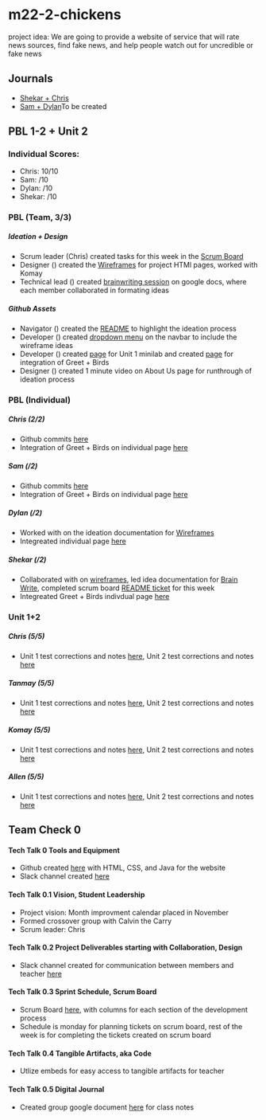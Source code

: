 # m22-2-chickens
project idea: We are going to provide a website of service that will rate news sources, find fake news, and help people watch out for uncredible or fake news
## Journals
- [Shekar + Chris](https://docs.google.com/document/d/1lu7N6icRQ2mdnQk3K3PgXMYV9513hccZgVbMbaTcxqM/edit?usp=sharing)
- [Sam + Dylan]()To be created

## PBL 1-2 + Unit 2
### Individual Scores:
- Chris: 10/10
- Sam: /10
- Dylan: /10
- Shekar: /10
### PBL (Team, 3/3)
##### Ideation + Design
- Scrum leader (Chris) created tasks for this week in the [Scrum Board](https://github.com/Chris-Ru/P2-Chickens/projects/1#column-15762957)
- Designer () created the [Wireframes]() for project HTMl pages, worked with Komay
- Technical lead () created [brainwriting session]() on google docs, where each member collaborated in formating ideas
##### Github Assets
- Navigator () created the [README](https://github.com/Chris-Ru/P2-Chickens#readme) to highlight the ideation process
- Developer () created [dropdown menu](*) on the navbar to include the wireframe ideas
- Developer () created [page](*) for Unit 1 minilab and created [page](*) for integration of Greet + Birds
- Designer () created 1 minute video on About Us page for runthrough of ideation process
### PBL (Individual)
##### Chris (2/2)
- Github commits [here](https://github.com/Chris-Ru/P2-Chickens/commits/main)
- Integration of Greet + Birds on individual page [here]()
##### Sam (/2)
- Github commits [here](*)
- Integration of Greet + Birds on individual page [here]()
##### Dylan (/2)
- Worked with  on the ideation documentation for [Wireframes]()
- Integreated individual page [here](*)
##### Shekar (/2)
- Collaborated with on [wireframes](), led idea documentation for [Brain Write](), completed scrum board [README ticket]() for this week
- Integreated Greet + Birds indivdual page [here]()
### Unit 1+2
##### Chris (5/5)
- Unit 1 test corrections and notes [here](https://docs.google.com/document/d/1lu7N6icRQ2mdnQk3K3PgXMYV9513hccZgVbMbaTcxqM/edit), Unit 2 test corrections and notes [here](*)
##### Tanmay (5/5)
- Unit 1 test corrections and notes [here](), Unit 2 test corrections and notes [here](*)
##### Komay (5/5)
- Unit 1 test corrections and notes [here](), Unit 2 test corrections and notes [here](*)
##### Allen (5/5)
- Unit 1 test corrections and notes [here](), Unit 2 test corrections and notes [here](*)

## Team Check 0
#### Tech Talk 0 Tools and Equipment
- Github created [here](https://github.com/zenxha/m22-2-blackpink-but-specifically-Rose) with HTML, CSS, and Java for the website
- Slack channel created [here](https://app.slack.com/client/TRDESSQ3T/C02BND7QA9K)
#### Tech Talk 0.1 Vision, Student Leadership
- Project vision: Month improvment calendar placed in November
- Formed crossover group with Calvin the Carry
- Scrum leader: Chris
#### Tech Talk 0.2 Project Deliverables starting with Collaboration, Design
- Slack channel created for communication between members and teacher [here](https://app.slack.com/client/TRDESSQ3T/C02BND7QA9K)
#### Tech Talk 0.3 Sprint Schedule, Scrum Board
- Scrum Board [here](https://github.com/shekark642/p2_chickens_spring_portfolio/projects/5), with columns for each section of the development process
- Schedule is monday for planning tickets on scrum board, rest of the week is for completing the tickets created on scrum board
#### Tech Talk 0.4 Tangible Artifacts, aka Code
- Utlize embeds for easy access to tangible artifacts for teacher
#### Tech Talk 0.5 Digital Journal
- Created group google document [here](https://docs.google.com/document/d/1noRsxwbVg4w50bVpvR-yOKXv5uiyxQk3r0zaAEO_qEs/edit?usp=sharing) for class notes
